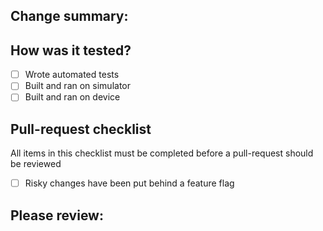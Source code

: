 ## Change summary:

## How was it tested?
- [ ] Wrote automated tests
- [ ] Built and ran on simulator
- [ ] Built and ran on device

## Pull-request checklist
All items in this checklist must be completed before a pull-request should be reviewed

- [ ] Risky changes have been put behind a feature flag

## Please review:

